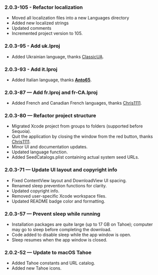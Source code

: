 ### 2.0.3-105 - Refactor localization

- Moved all localization files into a new Languages directory
- Added new localized strings
- Updated comments
- Incremented project version to 105.

### 2.0.3-95 - Add uk.lproj

- Added Ukrainian language, thanks [ClassicUA](https://github.com/ClassicUA).

### 2.0.3-93 - Add it.lproj

- Added Italian language, thanks [**Anto65**](https://github.com/antuneddu).

### 2.0.3-87 — Add fr.lproj and fr-CA.lproj

- Added French and Canadian French languages, thanks [Chris1111](https://github.com/chris1111). 

### 2.0.3-80 — Refactor project structure

- Migrated Xcode project from groups to folders (supported before Sequoia).
- Quit the application by closing the window from the red button, thanks [Chris1111](https://github.com/chris1111). 
- Minor UI and documentation updates.
- Updated language function.
- Added SeedCatalogs.plist containing actual system seed URLs.

### 2.0.3-71 — Update UI layout and copyright info

- Fixed ContentView layout and DownloadView UI spacing.
- Renamed sleep prevention functions for clarity.
- Updated copyright info.
- Removed user-specific Xcode workspace files.
- Updated README badge color and formatting.

### 2.0.3-57 — Prevent sleep while running

- Installation packages are quite large (up to 17 GB on Tahoe); computer may go to sleep before completing the download.
- Code added to disable sleep while the app window is open.
- Sleep resumes when the app window is closed.

### 2.0.2-52 — Update to macOS Tahoe

- Added Tahoe constants and URL catalog.
- Added new Tahoe icons.
